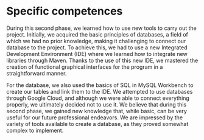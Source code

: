 # Specific competences

During this second phase, we learned how to use new tools to carry out the project. Initially, we acquired the basic principles of databases, a field of which we had no prior knowledge, making it challenging to connect our database to the project. To achieve this, we had to use a new Integrated Development Environment (IDE) where we learned how to integrate new libraries through Maven. Thanks to the use of this new IDE, we mastered the creation of functional graphical interfaces for the program in a straightforward manner.

For the database, we also used the basics of SQL in MySQL Workbench to create our tables and link them to the IDE. We attempted to use databases through Google Cloud, and although we were able to connect everything properly, we ultimately decided not to use it. We believe that during this second phase, we gained new knowledge that, while basic, can be very useful for our future professional endeavors. We are impressed by the variety of tools available to create a database, as they proved somewhat complex to implement.
